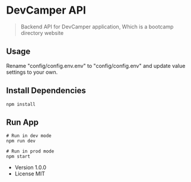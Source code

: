 # DevCamper API

> Backend API for DevCamper application, Which is a bootcamp directory website

## Usage

Rename "config/config.env.env" to "config/config.env" and update value settings to your own.

## Install Dependencies

```
npm install
```

## Run App

```
# Run in dev mode
npm run dev

# Run in prod mode
npm start
```

- Version 1.0.0
- License MIT
